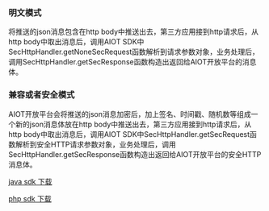 ### 明文模式

将推送的json消息包含在http body中推送出去，第三方应用接到http请求后，从http body中取出消息后，调用AIOT SDK中SecHttpHandler.getNoneSecRequest函数解析到请求参数对象，业务处理后，调用SecHttpHandler.getSecResponse函数构造出返回给AIOT开放平台的消息体。

### 兼容或者安全模式

AIOT开放平台会将推送的json消息加密后，加上签名、时间戳、随机数等组成一个新的json消息体放在http body中推送出去，第三方应用接到http请求后，从http body中取出消息后，调用AIOT SDK中SecHttpHandler.getSecRequest函数解析到安全HTTP请求参数对象，业务处理后，调用SecHttpHandler.getSecResponse函数构造出返回给AIOT开放平台的安全HTTP消息体。

[java sdk 下载](https://cnbj2.fds.api.xiaomi.com/lumiaiot/public/message/aiot_sdk_java.zip)

[php sdk 下载](https://cnbj2.fds.api.xiaomi.com/lumiaiot/public/message/aiot_sdk_php.zip)

